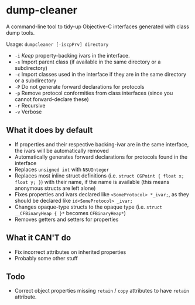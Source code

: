 # dump-cleaner
A command-line tool to tidy-up Objective-C interfaces generated with class dump tools.

Usage: `dumpcleaner [-iscpPrv] directory`

- `-i` *Keep* property-backing ivars in the interface.
- `-s` Import parent class (if available in the same directory or a subdirectory)
- `-c` Import classes used in the interface if they are in the same directory or a subdirectory
- `-P` Do not generate forward declarations for protocols
- `-p` Remove protocol conformities from class interfaces (since you cannot forward-declare these)
- `-r` Recursive
- `-v` Verbose

## What it does by default

- If properties and their respective backing-ivar are in the same interface, the ivars will be automatically removed
- Automatically generates forward declarations for protocols found in the interface
- Replaces `unsigned int` with `NSUInteger`
- Replaces most inline struct definitions (i.e. `struct CGPoint { float x; float y; }`) with their name, if the name is available (this means anonymous structs are left alone)
- Fixes properties and ivars declared like `<SomeProtocol> *_ivar;`, as they should be declared like `id<SomeProtocol> _ivar;`
- Changes opaque-type structs to the opaque type (i.e. `struct __CFBinaryHeap { }*` becomes `CFBinaryHeap*`)
- Removes getters and setters for properties

## What it CAN'T do

- Fix incorrect attributes on inherited properties
- Probably some other stuff

## Todo

- Correct object properties missing `retain` / `copy` attributes to have `retain` attribute.
